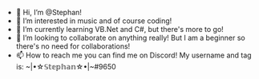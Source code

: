 - 👋 Hi, I’m @Stephan!
- 👀 I’m interested in music and of course coding!
- 🌱 I’m currently learning VB.Net and C#, but there's more to go!
- 💞️ I’m looking to collaborate on anything really! But I am a beginner so there's no need for collaborations!
- 📫 How to reach me you can find me on Discord! My username and tag is: ~|•☆𝕊𝕥𝕖𝕡𝕙𝕒𝕟☆•|~#9650

<!---
StephanKup/StephanKup is a ✨ special ✨ repository because its `README.md` (this file) appears on your GitHub profile.
You can click the Preview link to take a look at your changes.
--->
